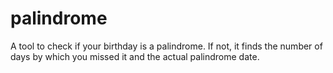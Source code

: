 # palindrome
A tool to check if your birthday is a palindrome. If not, it finds the number of days by which you missed it and the actual palindrome date.
